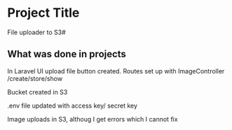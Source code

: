 # Project Title

File uploader to S3#

## What was done in projects

In Laravel UI upload file button created.
Routes set up with ImageController /create/store/show
  
Bucket created in S3

.env file updated with access key/ secret key

Image uploads in S3, althoug I get errors which I cannot fix
